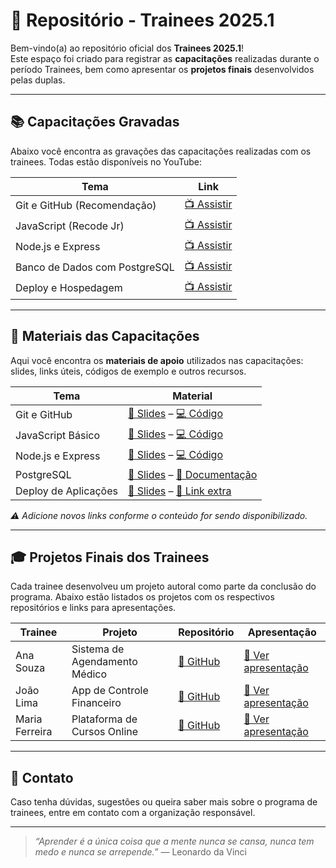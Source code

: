 # 🚀 Repositório - Trainees 2025.1

Bem-vindo(a) ao repositório oficial dos **Trainees 2025.1**!  
Este espaço foi criado para registrar as **capacitações** realizadas durante o período Trainees, bem como apresentar os **projetos finais** desenvolvidos pelas duplas.

---

## 📚 Capacitações Gravadas

Abaixo você encontra as gravações das capacitações realizadas com os trainees. Todas estão disponíveis no YouTube:

| Tema                         | Link                                                        |
|------------------------------|-------------------------------------------------------------|
| Git e GitHub (Recomendação)  | [📺 Assistir](https://youtu.be/DqTITcMq68k?si=wyHQUomxcFMNyVZp)         |
| JavaScript (Recode Jr)   | [📺 Assistir](https://youtu.be/j8Mh3hIyHU8)         |
| Node.js e Express           | [📺 Assistir](https://www.youtube.com/link-exemplo3)         |
| Banco de Dados com PostgreSQL | [📺 Assistir](https://www.youtube.com/link-exemplo4)       |
| Deploy e Hospedagem         | [📺 Assistir](https://www.youtube.com/link-exemplo5)         |

---

## 🧾 Materiais das Capacitações

Aqui você encontra os **materiais de apoio** utilizados nas capacitações: slides, links úteis, códigos de exemplo e outros recursos.

| Tema                         | Material                                                   |
|------------------------------|-------------------------------------------------------------|
| Git e GitHub                 | [📄 Slides](https://drive.google.com/link-slides1) – [💻 Código](https://github.com/exemplo/git-aula) |
| JavaScript Básico            | [📄 Slides](https://drive.google.com/link-slides2) – [💻 Código](https://github.com/exemplo/js-aula) |
| Node.js e Express            | [📄 Slides](https://drive.google.com/link-slides3) – [💻 Código](https://github.com/exemplo/node-aula) |
| PostgreSQL                   | [📄 Slides](https://drive.google.com/link-slides4) – [📘 Documentação](https://www.postgresql.org/docs/) |
| Deploy de Aplicações         | [📄 Slides](https://drive.google.com/link-slides5) – [🔗 Link extra](https://vercel.com/docs) |

*⚠️ Adicione novos links conforme o conteúdo for sendo disponibilizado.*

---

## 🎓 Projetos Finais dos Trainees

Cada trainee desenvolveu um projeto autoral como parte da conclusão do programa. Abaixo estão listados os projetos com os respectivos repositórios e links para apresentações.

| Trainee         | Projeto                          | Repositório                                           | Apresentação                         |
|-----------------|----------------------------------|--------------------------------------------------------|--------------------------------------|
| Ana Souza       | Sistema de Agendamento Médico    | [🔗 GitHub](https://github.com/anamdev/projeto-final)  | [🎥 Ver apresentação](https://youtu.be/link-apresentacao-ana) |
| João Lima       | App de Controle Financeiro       | [🔗 GitHub](https://github.com/joaolima/finance-app)   | [🎥 Ver apresentação](https://youtu.be/link-apresentacao-joao) |
| Maria Ferreira  | Plataforma de Cursos Online      | [🔗 GitHub](https://github.com/mariaf/plataforma-cursos) | [🎥 Ver apresentação](https://youtu.be/link-apresentacao-maria) |

---

## 💬 Contato

Caso tenha dúvidas, sugestões ou queira saber mais sobre o programa de trainees, entre em contato com a organização responsável.

---

> _“Aprender é a única coisa que a mente nunca se cansa, nunca tem medo e nunca se arrepende.”_ — Leonardo da Vinci

